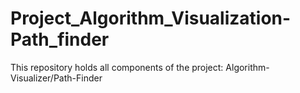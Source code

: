 # Project_Algorithm_Visualization-Path_finder
This repository holds all components of the project: Algorithm-Visualizer/Path-Finder

